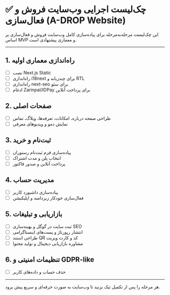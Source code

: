 # ✅ چک‌لیست اجرایی وب‌سایت فروش و فعال‌سازی (A-DROP Website)

این چک‌لیست مرحله‌به‌مرحله برای پیاده‌سازی کامل وب‌سایت فروش و فعال‌سازی بر اساس MVP و معماری پیشنهادی است.

---

## 1. راه‌اندازی معماری اولیه
- [ ] نصب Next.js Static
- [ ] راه‌اندازی i18next برای چندزبانه و RTL
- [ ] راه‌اندازی next-seo برای سئو
- [ ] ادغام Zarinpal/IDPay برای پرداخت آنلاین

## 2. صفحات اصلی
- [ ] طراحی صفحه درباره، امکانات، تعرفه‌ها، وبلاگ، تماس
- [ ] نمایش دمو و ویدیوهای معرفی

## 3. ثبت‌نام و خرید
- [ ] پیاده‌سازی فرم ثبت‌نام رستوران
- [ ] انتخاب پلن و مدت اشتراک
- [ ] پرداخت آنلاین و صدور فاکتور

## 4. مدیریت حساب
- [ ] پیاده‌سازی داشبورد کاربر
- [ ] فعال‌سازی خودکار زیردامنه و اپلیکیشن

## 5. بازاریابی و تبلیغات
- [ ] ثبت سایت در گوگل و بهینه‌سازی SEO
- [ ] انتشار رپورتاژ و پست‌های اینستاگرامی
- [ ] طراحی استند QR کد و کارت ویزیت
- [ ] مشاوره بازاریابی دیجیتال و تولید محتوا

## 6. تنظیمات امنیتی و GDPR-like
- [ ] حذف حساب و داده‌های کاربر

---

هر مرحله را پس از تکمیل تیک بزنید تا وب‌سایت به صورت حرفه‌ای و سریع پیش برود.
